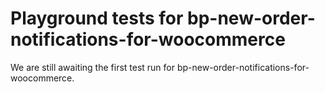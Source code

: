 # Playground tests for bp-new-order-notifications-for-woocommerce
We are still awaiting the first test run for bp-new-order-notifications-for-woocommerce.
